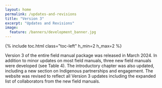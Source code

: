 ```yaml
---
layout: home
permalink: /updates-and-revisions
title: "Version 3"
excerpt: "Updates and Revisions"
image:
  feature: /banners/development_banner.jpg
---
```

{% include toc.html class="toc-left" h_min=2 h_max=2 %}

Version 3 of the entire field manual package was released in March 2024. In addition to minor updates on most field manuals, three new field manuals were developed (see Table 4). The introductory chapter was also updated, including a new section on Indigenous partnerships and engagement. The website was revised to reflect all Version 3 updates including the expanded list of collaborators from the new field manuals.


